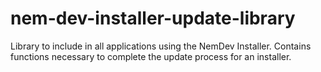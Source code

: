 # nem-dev-installer-update-library
Library to include in all applications using the NemDev Installer. Contains functions necessary to complete the update process for an installer.
